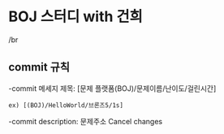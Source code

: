 # BOJ 스터디 with 건희
/br

## commit 규칙
-commit 메세지 제목: [문제 플랫폼(BOJ)/문제이름/난이도/걸린시간]
```
ex) [(BOJ)/HelloWorld/브론즈5/1s]
```
-commit description: 문제주소
Cancel changes
